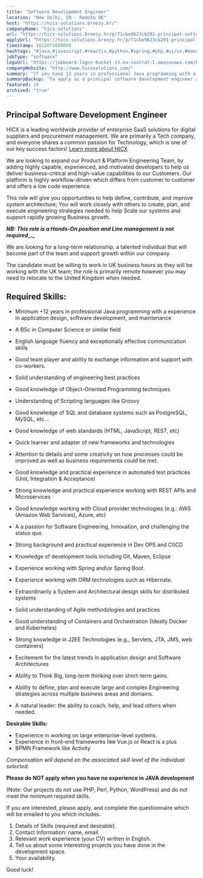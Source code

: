 ```yaml
---
title: "Software Development Engineer"
location: "New Delhi, IN - Remote OK"
host: "https://hicx-solutions.breezy.hr/"
companyName: "hicx-solutions"
url: "https://hicx-solutions.breezy.hr/p/71cbe9623cb201-principal-software-development-engineer-remote"
applyUrl: "https://hicx-solutions.breezy.hr/p/71cbe9623cb201-principal-software-development-engineer-remote/apply"
timestamp: 1622073600000
hashtags: "#java,#javascript,#reactjs,#python,#spring,#php,#ui/ux,#management,#html,#css"
jobType: "software"
logoUrl: "https://jobboard-logos-bucket.s3.eu-central-1.amazonaws.com/hicx-solutions"
companyWebsite: "http://www.hicxsolutions.com/"
summary: "If you have 12 years in professional Java programming with a experience in application design, software development, and maintenance, HICX Solutions is looking for someone with your knowledge."
summaryBackup: "To apply as a principal software development engineer at Hicx-solutions, you preferably need to have some knowledge of: #spring, #java, #ui/ux."
featured: 10
archived: "true"
---
```


## Principal Software Development Engineer

HICX is a leading worldwide provider of enterprise SaaS solutions for digital suppliers and procurement management. We are primarily a Tech company, and everyone shares a common passion for Technology, which is one of our key success factors! [Learn more about HICX](https://www.hicx.com/about/)

We are looking to expand our Product & Platform Engineering Team, by adding highly capable, experienced, and motivated developers to help us deliver business-critical and high-value capabilities to our Customers. Our platform is highly workflow-driven which differs from customer to customer and offers a low code experience.

This role will give you opportunities to help define, contribute, and improve system architecture; You will work closely with others to create, plan, and execute engineering strategies needed to help Scale our systems and support rapidly growing Business growth.

**_NB: This role is a Hands-On position and Line management_ _is not_ _required__._**

We are looking for a long-term relationship, a talented individual that will become part of the team and support growth within our company.

The candidate must be willing to work in UK business hours as they will be working with the UK team; the role is primarily remote however you may need to relocate to the United Kingdom when needed.

## Required Skills:

*   Minimum +12 years in professional Java programming with a experience in application design, software development, and maintenance
*   A BSc in Computer Science or similar field
*   English language fluency and exceptionally effective communication skills
*   Good team player and ability to exchange information and support with co-workers.
*   Solid understanding of engineering best practices

*   Good knowledge of Object-Oriented Programming techniques
*   Understanding of Scripting languages like Groovy
*   Good knowledge of SQL and database systems such as PostgreSQL, MySQL, etc…
*   Good knowledge of web standards (HTML, JavaScript, REST, etc)
*   Quick learner and adapter of new frameworks and technologies

*   Attention to details and some creativity on how processes could be improved as well as business requirements could be met.
*   Good knowledge and practical experience in automated test practices (Unit, Integration & Acceptance)
*   Strong knowledge and practical experience working with REST APIs and Microservices
*   Good knowledge working with Cloud provider technologies (e.g.: AWS (Amazon Web Services), Azure, etc)
*   A a passion for Software Engineering, Innovation, and challenging the status quo.

*   Strong background and practical experience in Dev OPS and CI\\CD
*   Knowledge of development tools including Git, Maven, Eclipse
*   Experience working with Spring and\\or Spring Boot.
*   Experience working with ORM technologies such as Hibernate.
*   Extraordinarily a System and Architectural design skills for distributed systems

*   Solid understanding of Agile methodologies and practices
*   Good understanding of Containers and Orchestration (Ideally Docker and Kubernetes)
*   Strong knowledge in J2EE Technologies (e.g., Servlets, JTA, JMS, web containers)
*   Excitement for the latest trends in application design and Software Architectures
*   Ability to Think Big, long-term thinking over short-term gains.

*   Ability to define, plan and execute large and complex Engineering strategies across multiple business areas and domains.
*   A natural leader: the ability to coach, help, and lead others when needed.

**Desirable Skills:**

*   Experience in working on large enterprise-level systems.
*   Experience in front-end frameworks like Vue.js or React is a plus
*   BPMN Framework like Activity

_Compensation will depend on the associated skill level of the individual selected._

**Please do NOT apply when you have no experience in JAVA development**

(Note: Our projects do not use PHP, Perl, Python, WordPress) and do not meet the minimum required skills.

If you are interested, please apply, and complete the questionnaire which will be emailed to you which includes.

1.  Details of Skills (required and desirable).
2.  Contact Information: name, email.
3.  Relevant work experience (your CV) written in English.
4.  Tell us about some interesting projects you have done in the development space.
5.  Your availability.

Good luck!
